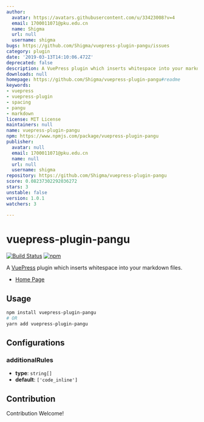 ```yaml
---
author:
  avatar: https://avatars.githubusercontent.com/u/33423008?v=4
  email: 1700011071@pku.edu.cn
  name: Shigma
  url: null
  username: shigma
bugs: https://github.com/Shigma/vuepress-plugin-pangu/issues
category: plugin
date: '2019-03-13T14:10:06.472Z'
deprecated: false
description: A VuePress plugin which inserts whitespace into your markdown files.
downloads: null
homepage: https://github.com/Shigma/vuepress-plugin-pangu#readme
keywords:
- vuepress
- vuepress-plugin
- spacing
- pangu
- markdown
license: MIT License
maintainers: null
name: vuepress-plugin-pangu
npm: https://www.npmjs.com/package/vuepress-plugin-pangu
publisher:
  avatar: null
  email: 1700011071@pku.edu.cn
  name: null
  url: null
  username: shigma
repository: https://github.com/Shigma/vuepress-plugin-pangu
score: 0.08237302292036272
stars: 3
unstable: false
version: 1.0.1
watchers: 3

---
```


# vuepress-plugin-pangu

[![Build Status](https://travis-ci.org/Shigma/markdown-it-pangu.svg?branch=master)](https://travis-ci.org/Shigma/markdown-it-pangu)
[![npm](https://img.shields.io/npm/v/vuepress-plugin-pangu.svg)](https://www.npmjs.com/package/vuepress-plugin-pangu)

A [VuePress](https://vuepress.vuejs.org/) plugin which inserts whitespace into your markdown files.

- [Home Page](https://shigma.github.io/markdown-it-pangu/vuepress.html)

## Usage

```bash
npm install vuepress-plugin-pangu
# OR
yarn add vuepress-plugin-pangu
```

## Configurations

### additionalRules

- **type**: `string[]`
- **default**: `['code_inline']`

## Contribution

Contribution Welcome!
